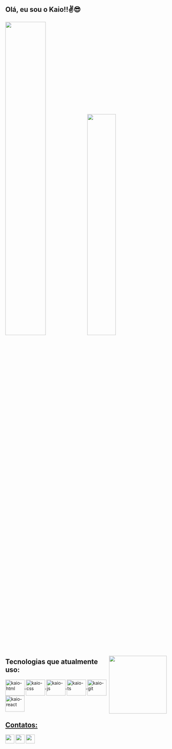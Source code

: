 ## Olá, eu sou o Kaio!!✌😎
<div>
  <img width="50%" src="https://github-readme-stats.vercel.app/api/wakatime?username=KaiooLopes&theme=dark"/>
  <img width="42%" src="https://github-readme-stats.vercel.app/api/top-langs/?username=KaioLopes&langs_count=3&layout=compact&langs_count=10&theme=dark"/>
</div>

###

<a href="https://github.com/KaiooLopes"><img align="right" height="180" src="https://cdn.discordapp.com/attachments/801799991567319071/1018758902529138718/ezgif.com-gif-maker.gif" /></a>

<div>

  ## Tecnologias que atualmente uso:
  
  <a href="https://github.com/KaiooLopes"/>
  <img align="center" alt="kaio-html" height="50" width="60" src="https://cdn.jsdelivr.net/gh/devicons/devicon/icons/html5/html5-original.svg" />
  <img align="center" alt="kaio-css" height="50" width="60" src="https://cdn.jsdelivr.net/gh/devicons/devicon/icons/css3/css3-original.svg" />
  <img align="center" alt="kaio-js" height="50" width="60" src="https://cdn.jsdelivr.net/gh/devicons/devicon/icons/javascript/javascript-original.svg" />
  <img align="center" alt="kaio-ts" height="50" width="60" src="https://cdn.jsdelivr.net/gh/devicons/devicon/icons/typescript/typescript-original.svg" />
  <img align="center" alt="kaio-git" height="50" width="60" src="https://cdn.jsdelivr.net/gh/devicons/devicon/icons/git/git-original.svg" />
  <img align="center" alt="kaio-react" height="50" width="60" src="https://cdn.jsdelivr.net/gh/devicons/devicon/icons/react/react-original.svg" />
</div>

###

<div>

  ## Contatos:
  
  <a href="mailto:kaio.loopes18@gmail.com" target="_blank"><img height="28" src="https://img.shields.io/badge/Gmail-D14836?style=for-the-badge&logo=gmail&logoColor=white"/></a>
  <a href="https://www.instagram.com/kaio_al1/" target="_blank"><img height="28" src="https://img.shields.io/badge/Instagram-E4405F?style=for-the-badge&logo=instagram&logoColor=white"/></a>
  <a href="https://www.linkedin.com/in/kaio-alves-lopes-3a1057245/" target="_blank"><img height="28" src="https://img.shields.io/badge/LinkedIn-0077B5?style=for-the-badge&logo=linkedin&logoColor=white"/></a>
</div>

##
